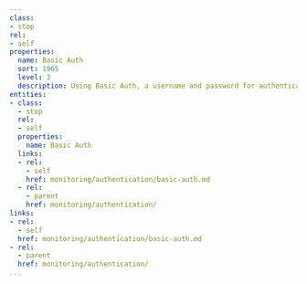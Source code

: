 ```yaml
---
class:
- stop
rel:
- self
properties:
  name: Basic Auth
  sort: 1965
  level: 3
  description: Using Basic Auth, a username and password for authentication.
entities:
- class:
  - stop
  rel:
  - self
  properties:
    name: Basic Auth
  links:
  - rel:
    - self
    href: monitoring/authentication/basic-auth.md
  - rel:
    - parent
    href: monitoring/authentication/
links:
- rel:
  - self
  href: monitoring/authentication/basic-auth.md
- rel:
  - parent
  href: monitoring/authentication/
...
```

